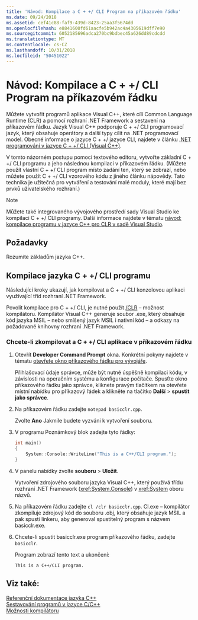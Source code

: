 ```yaml
---
title: 'Návod: Kompilace a C + +/ CLI Program na příkazovém řádku'
ms.date: 09/24/2018
ms.assetid: cef41c88-faf9-439d-8423-25aa3f5674dd
ms.openlocfilehash: e8841600fd61aacfe5b942ac4a4305619dff7e90
ms.sourcegitcommit: 6052185696adca270bc9bdbec45a626dd89cdcdd
ms.translationtype: MT
ms.contentlocale: cs-CZ
ms.lasthandoff: 10/31/2018
ms.locfileid: "50451022"
---
```

# <a name="walkthrough-compiling-a-ccli-program-on-the-command-line"></a>Návod: Kompilace a C + +/ CLI Program na příkazovém řádku

Můžete vytvořit programů aplikace Visual C++, které cílí Common Language Runtime (CLR) a pomocí rozhraní .NET Framework a sestavení na příkazovém řádku. Jazyk Visual C++ podporuje C + +/ CLI programovací jazyk, který obsahuje operátory a další typy cílit na .NET programovací model. Obecné informace o jazyce C + +/ jazyce CLI, najdete v článku [.NET programování v jazyce C + +/ CLI (Visual C++)](../dotnet/dotnet-programming-with-cpp-cli-visual-cpp.md).

V tomto názorném postupu pomocí textového editoru, vytvořte základní C + +/ CLI programu a jeho následnou kompilaci v příkazovém řádku. (Můžete použít vlastní C + +/ CLI program místo zadání ten, který se zobrazí, nebo můžete použít C + +/ CLI vzorového kódu z jiného článku nápovědy. Tato technika je užitečná pro vytváření a testování malé moduly, které mají bez prvků uživatelského rozhraní.)

> [!NOTE]
> Můžete také integrovaného vývojového prostředí sady Visual Studio ke kompilaci C + +/ CLI programy. Další informace najdete v tématu [návod: kompilace programu v jazyce C++ pro CLR v sadě Visual Studio](../ide/walkthrough-compiling-a-cpp-program-that-targets-the-clr-in-visual-studio.md).

## <a name="prerequisites"></a>Požadavky

Rozumíte základům jazyka C++.

## <a name="compiling-a-ccli-program"></a>Kompilace jazyka C + +/ CLI programu

Následující kroky ukazují, jak kompilovat a C + +/ CLI konzolovou aplikaci využívající tříd rozhraní .NET Framework.

Povolit kompilace pro C + +/ CLI, je nutné použít [/CLR](../build/reference/clr-common-language-runtime-compilation.md) – možnost kompilátoru. Kompilátor Visual C++ generuje soubor .exe, který obsahuje kód jazyka MSIL – nebo smíšený jazyk MSIL i nativní kód – a odkazy na požadované knihovny rozhraní .NET Framework.

### <a name="to-compile-a-ccli-application-on-the-command-line"></a>Chcete-li zkompilovat a C + +/ CLI aplikace v příkazovém řádku

1. Otevřít **Developer Command Prompt** okna. Konkrétní pokyny najdete v tématu [otevřete okno příkazového řádku pro vývojáře](../build/building-on-the-command-line.md#developer_command_prompt).

   Přihlašovací údaje správce, může být nutné úspěšně kompilaci kódu, v závislosti na operačním systému a konfigurace počítače. Spusťte okno příkazového řádku jako správce, kliknete pravým tlačítkem na otevřete místní nabídku pro příkazový řádek a klikněte na tlačítko **Další** > **spustit jako správce**.

1. Na příkazovém řádku zadejte `notepad basicclr.cpp`.

   Zvolte **Ano** Jakmile budete vyzváni k vytvoření souboru.

1. V programu Poznámkový blok zadejte tyto řádky:

   ```cpp
   int main()
   {
       System::Console::WriteLine("This is a C++/CLI program.");
   }
   ```

1. V panelu nabídky zvolte **souboru** > **Uložit**.

   Vytvoření zdrojového souboru jazyka Visual C++, který používá třídu rozhraní .NET Framework (<xref:System.Console>) v <xref:System> oboru názvů.

1. Na příkazovém řádku zadejte `cl /clr basicclr.cpp`. Cl.exe – kompilátor zkompiluje zdrojový kód do souboru .obj, který obsahuje jazyk MSIL a pak spustí linkeru, aby generoval spustitelný program s názvem basicclr.exe.

1. Chcete-li spustit basicclr.exe program příkazového řádku, zadejte `basicclr`.

   Program zobrazí tento text a ukončení:

   ```Output
   This is a C++/CLI program.
   ```

## <a name="see-also"></a>Viz také:

[Referenční dokumentace jazyka C++](../cpp/cpp-language-reference.md)<br/>
[Sestavování programů v jazyce C/C++](../build/building-c-cpp-programs.md)<br/>
[Možnosti kompilátoru](../build/reference/compiler-options.md)
